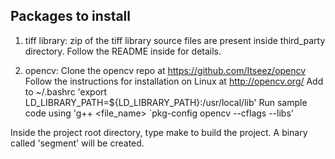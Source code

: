 
Packages to install
-------------------

1. tiff library: 
zip of the tiff library source files are present 
inside third\_party directory. Follow the README inside for details.

2. opencv: 
Clone the opencv repo at https://github.com/Itseez/opencv
Follow the instructions for installation on Linux at http://opencv.org/
Add to ~/.bashrc 'export LD\_LIBRARY\_PATH=${LD\_LIBRARY\_PATH}:/usr/local/lib'
Run sample code using 'g++ <file\_name> `pkg-config opencv --cflags --libs'

Inside the project root directory, type make to build the project.
A binary called 'segment' will be created.

